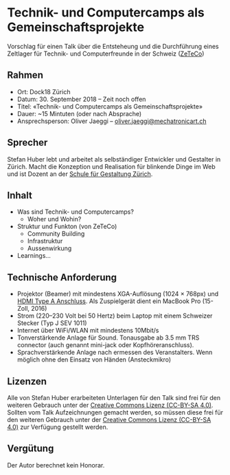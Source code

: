 # Technik- und Computercamps als Gemeinschaftsprojekte
Vorschlag für einen Talk über die Entsteheung und die Durchführung eines Zeltlager für Technik- und Computerfreunde in der Schweiz ([ZeTeCo](https://zeteco.ch/))

## Rahmen
* Ort: Dock18 Zürich
* Datum: 30. September 2018 – Zeit noch offen
* Titel: «Technik- und Computercamps als Gemeinschaftsprojekte»
* Dauer: ~15 Mintuten (oder nach Absprache)
* Ansprechsperson: Oliver Jaeggi – oliver.jaeggi@mechatronicart.ch

## Sprecher
Stefan Huber lebt und arbeitet als selbständiger Entwickler und Gestalter in Zürich. Macht die Konzeption und Realisation für blinkende Dinge im Web und ist Dozent an der [Schule für Gestaltung Zürich](http://sfgz.ch/).

## Inhalt

* Was sind  Technik- und Computercamps? 
  * Woher und Wohin?
* Struktur und Funkton (von ZeTeCo)
  * Community Building
  * Infrastruktur
  * Aussenwirkung
* Learnings... 

## Technische Anforderung
* Projektor (Beamer) mit mindestens XGA-Auflösung (1024 × 768px) und [HDMI Type A Anschluss](https://en.wikipedia.org/wiki/HDMI#/media/File:HDMI_Connector_Types.png). Als Zuspielgerät dient ein MacBook Pro (15-Zoll, 2016)
* Strom (220–230 Volt bei 50 Hertz) beim Laptop mit einem Schweizer Stecker (Typ J SEV 1011) 
* Internet über WiFi/WLAN mit mindestens 10Mbit/s
* Tonverstärkende Anlage für Sound. Tonausgabe ab 3.5 mm TRS connector (auch genannt mini-jack oder Kopfhöreranschluss). 
* Sprachverstärkende Anlage nach ermessen des Veranstalters. Wenn möglich ohne den Einsatz von Händen (Ansteckmikro)

## Lizenzen
Alle von Stefan Huber erarbeiteten Unterlagen für den Talk sind frei für den weiteren Gebrauch unter der [Creative Commons Lizenz (CC-BY-SA 4.0)](https://creativecommons.org/licenses/by-sa/4.0/).
Sollten vom Talk Aufzeichnungen gemacht werden, so müssen diese frei für den weiteren Gebrauch unter der [Creative Commons Lizenz (CC-BY-SA 4.0)](https://creativecommons.org/licenses/by-sa/4.0/) zur Verfügung gestellt werden.

## Vergütung
Der Autor berechnet kein Honorar.
